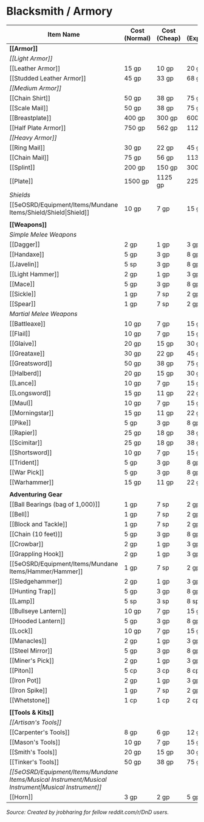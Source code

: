 # Blacksmith / Armory

| **Item Name**                                          | **Cost (Normal)** | **Cost (Cheap)** | **Cost (Expensive)** | **Limited Stock** | **Rural Locale** | **Urban Locale** | **Premium Locale** |
| ------------------------------------------------------ | ----------------- | ---------------- | -------------------- | ----------------- | ---------------- | ---------------- | ------------------ |
| **[[Armor]]**                                          |                   |                  |                      |                   |                  |                  |                    |
| _[[Light Armor]]_                                      |                   |                  |                      |                   |                  |                  |                    |
| [[Leather Armor]]                                      | 15 gp             | 10 gp            | 20 gp                |                   |                  |                  | X                  |
| [[Studded Leather Armor]]             | 45 gp             | 33 gp            | 68 gp                |                   |                  |                  | X                  |
| _[[Medium Armor]]_                                     |                   |                  |                      |                   |                  |                  |                    |
| [[Chain Shirt]]                                        | 50 gp             | 38 gp            | 75 gp                | X                 | X                | X                | X                  |
| [[Scale Mail]]                                         | 50 gp             | 38 gp            | 75 gp                |                   |                  | X                | X                  |
| [[Breastplate]]                                        | 400 gp            | 300 gp           | 600 gp               | X                 | X                | X                | X                  |
| [[Half Plate Armor]]                                   | 750 gp            | 562 gp           | 1125 gp              |                   |                  |                  | X                  |
| _[[Heavy Armor]]_                                      |                   |                  |                      |                   |                  |                  |                    |
| [[Ring Mail]]                                          | 30 gp             | 22 gp            | 45 gp                |                   | X                | X                | X                  |
| [[Chain Mail]]                                         | 75 gp             | 56 gp            | 113                  | X                 | X                | X                | X                  |
| [[Splint]]                                             | 200 gp            | 150 gp           | 300 gp               |                   |                  | X                | X                  |
| [[Plate]]                                              | 1500 gp           | 1125 gp          | 2250 gp              |                   |                  |                  | X                  |
| _Shields_                                              |                   |                  |                      |                   |                  |                  |                    |
| [[5eOSRD/Equipment/Items/Mundane Items/Shield/Shield\|Shield]]              | 10 gp             | 7 gp             | 15 gp                | X                 | X                | X                | X                  |
|                                                        |                   |                  |                      |                   |                  |                  |                    |
| **[[Weapons]]**                                        |                   |                  |                      |                   |                  |                  |                    |
| _Simple Melee Weapons_                                 |                   |                  |                      |                   |                  |                  |                    |
| [[Dagger]]                                                 | 2 gp              | 1 gp             | 3 gp                 | X                 | X                | X                | X                  |
| [[Handaxe]]                                                | 5 gp              | 3 gp             | 8 gp                 | X                 | X                | X                | X                  |
| [[Javelin]]                                                | 5 sp              | 3 gp             | 8 gp                 |                   |                  | X                | X                  |
| [[Light Hammer]]                                           | 2 gp              | 1 gp             | 3 gp                 |                   |                  | X                | X                  |
| [[Mace]]                                                   | 5 gp              | 3 gp             | 8 gp                 |                   | X                | X                | X                  |
| [[Sickle]]                                                 | 1 gp              | 7 sp             | 2 gp                 |                   |                  | X                | X                  |
| [[Spear]]                                                  | 1 gp              | 7 sp             | 2 gp                 | X                 | X                | X                | X                  |
| _Martial Melee Weapons_                                |                   |                  |                      |                   |                  |                  |                    |
| [[Battleaxe]]                                              | 10 gp             | 7 gp             | 15 gp                | X                 | X                | X                | X                  |
| [[Flail]]                                                  | 10 gp             | 7 gp             | 15 gp                |                   |                  | X                | X                  |
| [[Glaive]]                                                 | 20 gp             | 15 gp            | 30 gp                |                   |                  | X                | X                  |
| [[Greataxe]]                                               | 30 gp             | 22 gp            | 45 gp                |                   | X                | X                | X                  |
| [[Greatsword]]                                             | 50 gp             | 38 gp            | 75 gp                | X                 | X                | X                | X                  |
| [[Halberd]]                                                | 20 gp             | 15 gp            | 30 gp                |                   |                  | X                | X                  |
| [[Lance]]                                                  | 10 gp             | 7 gp             | 15 gp                |                   |                  |                  | X                  |
| [[Longsword]]                                              | 15 gp             | 11 gp            | 22 gp                | X                 | X                | X                | X                  |
| [[Maul]]                                                   | 10 gp             | 7 gp             | 15 gp                |                   |                  | X                | X                  |
| [[Morningstar]]                                            | 15 gp             | 11 gp            | 22 gp                |                   |                  | X                | X                  |
| [[Pike]]                                                   | 5 gp              | 3 gp             | 8 gp                 |                   | X                | X                | X                  |
| [[Rapier]]                                                 | 25 gp             | 18 gp            | 38 gp                |                   |                  |                  | X                  |
| [[Scimitar]]                                               | 25 gp             | 18 gp            | 38 gp                |                   |                  | X                | X                  |
| [[Shortsword]]                                             | 10 gp             | 7 gp             | 15 gp                | X                 | X                | X                | X                  |
| [[Trident]]                                                | 5 gp              | 3 gp             | 8 gp                 |                   |                  |                  | X                  |
| [[War Pick]]                                               | 5 gp              | 3 gp             | 8 gp                 |                   |                  | X                | X                  |
| [[Warhammer]]                                              | 15 gp             | 11 gp            | 22 gp                |                   | X                | X                | X                  |
|                                                        |                   |                  |                      |                   |                  |                  |                    |
| **Adventuring Gear**                               |                   |                  |                      |                   |                  |                  |                    |
| [[Ball Bearings (bag of 1,000)]]                       | 1 gp              | 7 sp             | 2 gp                 |                   | X                | X                | X                  |
| [[Bell]]                                                   | 1 gp              | 7 sp             | 2 gp                 |                   | X                | X                | X                  |
| [[Block and Tackle]] | 1 gp              | 7 sp             | 2 gp                 |                   |                  | X                | X                  |
| [[Chain (10 feet)]]                                    | 5 gp              | 3 gp             | 8 gp                 | X                 | X                | X                | X                  |
| [[Crowbar]]   | 2 gp              | 1 gp             | 3 gp                 | X                 | X                | X                | X                  |
| [[Grappling Hook]]                                         | 2 gp              | 1 gp             | 3 gp                 |                   |                  | X                | X                  |
| [[5eOSRD/Equipment/Items/Mundane Items/Hammer/Hammer]]                                                 | 1 gp              | 7 sp             | 2 gp                 | X                 | X                | X                | X                  |
| [[Sledgehammer]]                                         | 2 gp              | 1 gp             | 3 gp                 |                   | X                | X                | X                  |
| [[Hunting Trap]]     | 5 gp              | 3 gp             | 8 gp                 |                   | X                | X                | X                  |
| [[Lamp]]         | 5 sp              | 3 sp             | 8 sp                 |                   | X                | X                | X                  |
| [[Bullseye Lantern]]                                      | 10 gp             | 7 gp             | 15 gp                |                   |                  |                  | X                  |
| [[Hooded Lantern]]                                        | 5 gp              | 3 gp             | 8 gp                 |                   |                  | X                | X                  |
| [[Lock]]         | 10 gp             | 7 gp             | 15 gp                |                   | X                | X                | X                  |
| [[Manacles]]         | 2 gp              | 1 gp             | 3 gp                 |                   |                  | X                | X                  |
| [[Steel Mirror]]                                          | 5 gp              | 3 gp             | 8 gp                 |                   |                  | X                | X                  |
| [[Miner's Pick]]                                          | 2 gp              | 1 gp             | 3 gp                 |                   | X                | X                | X                  |
| [[Piton]]                                                  | 5 cp              | 3 cp             | 8 cp                 |                   | X                | X                | X                  |
| [[Iron Pot]]                                              | 2 gp              | 1 gp             | 3 gp                 |                   | X                | X                |                    |
| [[Iron Spike]]                                           | 1 gp              | 7 sp             | 2 gp                 |                   |                  | X                | X                  |
| [[Whetstone]]                                              | 1 cp              | 1 cp             | 2 cp                 | X                 | X                | X                | X                  |
|                                                        |                   |                  |                      |                   |                  |                  |                    |
| **[[Tools & Kits]]**                                   |                   |                  |                      |                   |                  |                  |                    |
| _[[Artisan's Tools]]_                                      |                   |                  |                      |                   |                  |                  |                    |
| [[Carpenter's Tools]]                                      | 8 gp              | 6 gp             | 12 gp                |                   | X                | X                | X                  |
| [[Mason's Tools]]                                          | 10 gp             | 7 gp             | 15 gp                |                   |                  | X                | X                  |
| [[Smith's Tools]]                                          | 20 gp             | 15 gp            | 30 gp                | X                 | X                | X                | X                  |
| [[Tinker's Tools]]                                         | 50 gp             | 38 gp            | 75 gp                |                   |                  |                  | X                  |
| _[[5eOSRD/Equipment/Items/Mundane Items/Musical Instrument/Musical Instrument\|Musical Instrument]]_                                   |                   |                  |                      |                   |                  |                  |                    |
| [[Horn]]                                                   | 3 gp              | 2 gp             | 5 gp                 |                   |                  |                  | X                  |

*Source: Created by jrobharing for fellow reddit.com/r/DnD users.*

